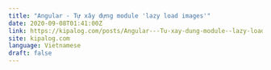 ```yaml
---
title: "Angular - Tự xây dựng module 'lazy load images'"
date: 2020-09-08T01:41:00Z
link: https://kipalog.com/posts/Angular---Tu-xay-dung-module--lazy-load-images?utm_medium=RSS&utm_source=news.12bit.vn
site: kipalog.com
language: Vietnamese
draft: false
---
```

